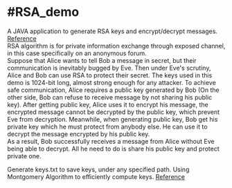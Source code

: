 #RSA_demo
============

A JAVA application to generate RSA keys and encrypt/decrypt messages. [Reference](https://blog.csdn.net/jijianshuai/article/details/80582187)  
RSA algorithm is for private information exchange through exposed channel, in this case specifically on an anonymous forum.  
Suppose that Alice wants to tell Bob a message in secret, but their communication is inevitably bugged by Eve.
Then under Eve's scrutiny, Alice and Bob can use RSA to protect their secret. The keys used in this demo is 1024-bit long, almost strong enough for any attacker.
To achieve safe communication, Alice requires a public key generated by Bob (On the other side, Bob can refuse to receive message by not sharing his public key).
After getting public key, Alice uses it to encrypt his message, the encrypted message cannot be decrypted by the public key, which prevent Eve from decryption.
Meanwhile, when generating public key, Bob get his private key which he must protect from anybody else. He can use it to decrypt the message encrypted by his public key.  
As a result, Bob successfully receives a message from Alice without Eve being able to decrypt. All he need to do is share his public key and protect private one.

Generate keys.txt to save keys, under any specified path.
Using Montgomery Algorithm to efficiently compute keys. [Reference](https://cryptography.fandom.com/wiki/Montgomery_reduction)
